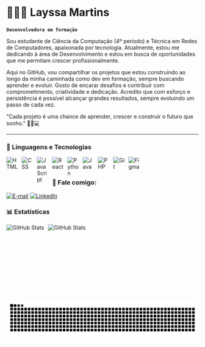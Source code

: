 # 👩🏾‍💻 Layssa Martins

**`Desenvolvedora em formação`**

Sou estudante de Ciência da Computação (4º período) e Técnica em Redes de Computadores, apaixonada por tecnologia.
Atualmente, estou me dedicando à área de Desenvolvimento  e estou em busca de oportunidades que me permitam crescer profissionalmente.

Aqui no GitHub, vou compartilhar os projetos que estou construindo ao longo da minha caminhada como dev em formação, sempre buscando aprender e evoluir.
Gosto de encarar desafios e contribuir com comprometimento, criatividade e dedicação.
Acredito que com esforço e persistência é possível alcançar grandes resultados, sempre evoluindo um passo de cada vez.

"Cada projeto é uma chance de aprender, crescer e construir o futuro que sonho." 🚀💡💻


---

### 🤖 Linguagens e Tecnologias

<img 
    align="left" 
    alt="HTML"
    title="HTML" 
    width="30px" 
    style="padding-right: 10px;" 
    src="https://cdn.jsdelivr.net/gh/devicons/devicon@latest/icons/html5/html5-original.svg" 
/>
<img 
    align="left" 
    alt="CSS" 
    title="CSS"
    width="30px" 
    style="padding-right: 10px;" 
    src="https://cdn.jsdelivr.net/gh/devicons/devicon@latest/icons/css3/css3-original.svg" 
/>
<img 
    align="left" 
    alt="JavaScript" 
    title="JavaScript"
    width="30px" 
    style="padding-right: 10px;" 
    src="https://cdn.jsdelivr.net/gh/devicons/devicon@latest/icons/javascript/javascript-original.svg" 
/>
<img 
    align="left" 
    alt="React" 
    title="React"
    width="30px" 
    style="padding-right: 10px;" 
    src="https://cdn.jsdelivr.net/gh/devicons/devicon@latest/icons/react/react-original.svg" 
/>
<img 
    align="left" 
    alt="Python" 
    title="Python"
    width="30px" 
    style="padding-right: 10px;" 
    src="https://cdn.jsdelivr.net/gh/devicons/devicon@latest/icons/python/python-original.svg" 
/>
<img 
    align="left" 
    alt="Java" 
    title="Java"
    width="30px" 
    style="padding-right: 10px;" 
    src="https://upload.wikimedia.org/wikipedia/en/3/30/Java_programming_language_logo.svg" 
/>
<img 
    align="left" 
    alt="PHP" 
    title="PHP"
    width="30px" 
    style="padding-right: 10px;" 
    src="https://cdn.jsdelivr.net/gh/devicons/devicon@latest/icons/php/php-original.svg" 
/>
<img 
    align="left" 
    alt="Git" 
    title="Git"
    width="30px" 
    style="padding-right: 10px;" 
    src="https://cdn.jsdelivr.net/gh/devicons/devicon@latest/icons/git/git-original.svg" 
/>
<img 
    align="left" 
    alt="Figma" 
    title="Figma"
    width="30px" 
    style="padding-right: 10px;" 
    src="https://cdn.jsdelivr.net/gh/devicons/devicon@latest/icons/figma/figma-original.svg" 
/>

<br/>
<br/>


### 📱 Fale comigo:

[![E-mail](https://img.shields.io/badge/-Email-000?style=for-the-badge&logo=microsoft-outlook&logoColor=FF00F6&color:FFF)](https://mail.google.com/mail/?view=cm&to=layssamartins12@gmail.com)
[![LinkedIn](https://img.shields.io/badge/-LinkedIn-000?style=for-the-badge&logo=linkedin&logoColor=FF00F6&color:FFF)](https://www.linkedin.com/in/layssa-evellyn-22a872345/)



### 📊 Estatísticas

<p>
  <img 
    align="left" 
    alt="GitHub Stats" 
    height="200" 
    style="padding-right: 10px;" 
    src="https://github-readme-stats.vercel.app/api?username=LayssaMartins&theme=tokyonight&locale=pt-br" 
  />

<img 
    align="left" 
    alt="GitHub Stats" 
    height="150" 
    style="padding-right: 10px;" 
    src="https://github-readme-stats.vercel.app/api/top-langs/?username=LayssaMartins&layout=compact&custom_title=Tecnologias&langs_count=9&theme=tokyonight&locale=pt-br" 
  />
</p>

#

<picture align="center">
  <source media="(prefers-color-scheme: dark)" srcset="https://raw.githubusercontent.com/LayssaMartins/LayssaMartins/output/github-contribution-grid-snake-dark.svg">
  <source media="(prefers-color-scheme: light)" srcset="https://raw.githubusercontent.com/LayssaMartins/LayssaMartins/output/github-contribution-grid-snake-dark.svg">
  <img align="center" alt="github contribution grid snake animation" src="https://raw.githubusercontent.com/LayssaMartins/LayssaMartins/output/github-contribution-grid-snake.svg">
</picture>
